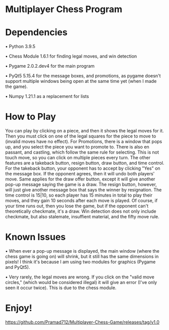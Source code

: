 # Multiplayer Chess Program

# Dependencies 
• Python 3.9.5

• Chess Module 1.6.1 for finding legal moves, and win detection

• Pygame 2.0.2.dev4 for the main program

• PyQt5 5.15.4 for the message boxes, and promotions, as pygame doesn't support multiple windows being open at the same time yet (when I made the game).

• Numpy 1.21.1 as a replacement for lists
 
# How to Play
You can play by clicking on a piece, and then it shows the legal moves for it. Then you must click on one of the legal squares for the piece to move to (invalid moves have no effect). For Promotions, there is a window that pops up, and you select the piece you want to promote to. There is also en passant, and castling, which follow the same rule for selecting. This is not touch move, so you can click on multiple pieces every turn. The other features are a takeback button, resign button, draw button, and time control. For the takeback button, your opponent has to accept by clicking "Yes" on the message box. If the opponent agrees, then it will undo both players' move. Same applies for the draw offer button, except it will give another pop-up message saying the game is a draw. The resign button, however, will just give another message box that says the winner by resignation. The time control is 15|10, so each player has 15 minutes in total to play their moves, and they gain 10 seconds after each move is played. Of course, if your time runs out, then you lose the game, but if the opponent can't theoretically checkmate, it's a draw. Win detection does not only include checkmate, but also stalemate, insuffient material, and the fifty move rule. 

# Known Issues
• When ever a pop-up message is displayed, the main window (where the chess game is going on) will shrink, but it still has the same dimensions in pixels! I think it's because I am using two modules for graphics (Pygame and PyQt5).

• Very rarely, the legal moves are wrong. If you click on the "valid move circles," (which would be considered illegal) it will give an error (I've only seen it occur twice). This is due to the chess module.

# Enjoy!
https://github.com/Pramad712/Multiplayer-Chess-Game/releases/tag/v1.0

